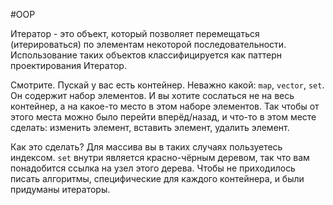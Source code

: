 #OOP 

Итератор - это объект, который позволяет перемещаться (итерироваться) по элементам некоторой последовательности. 
Использование таких объектов классифицируется как паттерн проектирования Итератор.

Смотрите. Пускай у вас есть контейнер. Неважно какой: `map`, `vector`, `set`. Он содержит набор элементов. И вы хотите сослаться не на весь контейнер, а на какое-то место в этом наборе элементов. Так чтобы от этого места можно было перейти вперёд/назад, и что-то в этом месте сделать: изменить элемент, вставить элемент, удалить элемент.

Как это сделать? Для массива вы в таких случаях пользуетесь индексом. `set` внутри является красно-чёрным деревом, так что вам понадобится ссылка на узел этого дерева. Чтобы не приходилось писать алгоритмы, специфические для каждого контейнера, и были придуманы итераторы.



